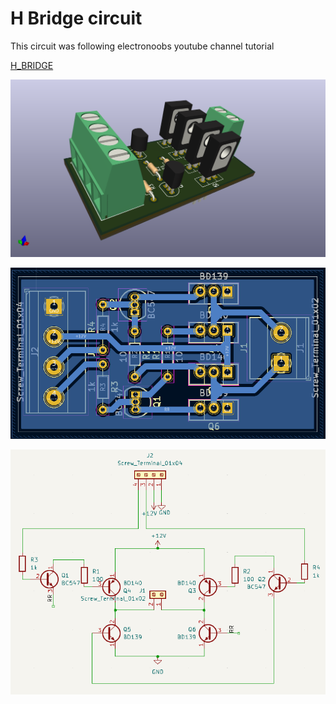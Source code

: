 # H Bridge circuit
This circuit was following electronoobs youtube channel tutorial

[H_BRIDGE](https://electronoobs.com/eng_circuitos_tut1.php)


<p align="center">
<img src="./images/h_bridge_3d.png"/>
</p>

<p align="center">
<img src="./images/pcb.PNG"/>
</p>

<p align="center">
<img src="./images/circuit_schematic.PNG"/>
</p>
